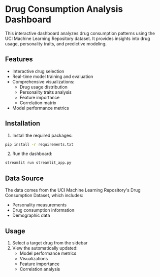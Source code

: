 # Drug Consumption Analysis Dashboard

This interactive dashboard analyzes drug consumption patterns using the UCI Machine Learning Repository dataset. It provides insights into drug usage, personality traits, and predictive modeling.

## Features

- Interactive drug selection
- Real-time model training and evaluation
- Comprehensive visualizations:
  - Drug usage distribution
  - Personality traits analysis
  - Feature importance
  - Correlation matrix
- Model performance metrics

## Installation

1. Install the required packages:
```bash
pip install -r requirements.txt
```

2. Run the dashboard:
```bash
streamlit run streamlit_app.py
```

## Data Source

The data comes from the UCI Machine Learning Repository's Drug Consumption Dataset, which includes:
- Personality measurements
- Drug consumption information
- Demographic data

## Usage

1. Select a target drug from the sidebar
2. View the automatically updated:
   - Model performance metrics
   - Visualizations
   - Feature importance
   - Correlation analysis
